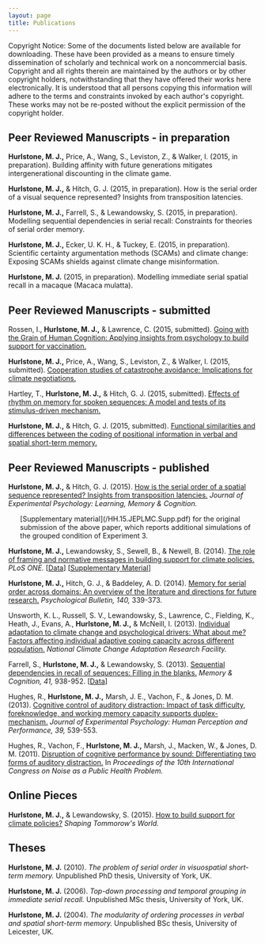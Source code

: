 ```yaml
---
layout: page
title: Publications
---
```


<p class="message">
Copyright Notice: Some of the documents listed below are available for downloading. These have been provided as a means to ensure timely dissemination of scholarly and technical work on a noncommercial basis. Copyright and all rights therein are maintained by the authors or by other copyright holders, notwithstanding that they have offered their works here electronically. It is understood that all persons copying this information will adhere to the terms and constraints invoked by each author's copyright. These works may not be re-posted without the explicit permission of the copyright holder.
</p>

## Peer Reviewed Manuscripts - in preparation

**Hurlstone, M. J.,** Price, A., Wang, S., Leviston, Z., & Walker, I. (2015, in preparation). Building affinity with future generations mitigates intergenerational discounting in the climate game.

**Hurlstone, M. J.,** & Hitch, G. J. (2015, in preparation). How is the serial order of a visual sequence represented? Insights from transposition latencies.

**Hurlstone, M. J.,** Farrell, S., & Lewandowsky, S. (2015, in preparation). Modelling sequential dependencies in serial recall: Constraints for theories of serial order memory.

**Hurlstone, M. J.,** Ecker, U. K. H., & Tuckey, E. (2015, in preparation). Scientific certainty argumentation methods (SCAMs) and climate change: Exposing SCAMs shields against climate change misinformation.

**Hurlstone, M. J.** (2015, in preparation). Modelling immediate serial spatial recall in a macaque (Macaca mulatta).

## Peer Reviewed Manuscripts - submitted

Rossen, I., **Hurlstone, M. J.,** & Lawrence, C. (2015, submitted). [Going with the Grain of Human Cognition: Applying insights from psychology to build support for vaccination.](/RHL.15.Sub.pdf)

**Hurlstone, M. J.,** Price, A., Wang, S., Leviston, Z., & Walker, I. (2015, submitted). [Cooperation studies of catastrophe avoidance: Implications for climate negotiations.](/HPWLW.15.Sub.pdf)

Hartley, T., **Hurlstone, M. J.,** & Hitch, G. J. (2015, submitted). [Effects of rhythm on memory for spoken sequences: A model and tests of its stimulus-driven mechanism.](/HH.15.Sub.pdf) 

**Hurlstone, M. J.,** & Hitch, G. J. (2015, submitted). [Functional similarities and differences between the coding of positional information in verbal and spatial short-term memory.](/HHH.15.Sub.pdf)

## Peer Reviewed Manuscripts - published

**Hurlstone, M. J.,** & Hitch, G. J. (2015). [How is the serial order of a spatial sequence represented? Insights from transposition latencies.](/HH.15.JEPLMC.pdf) *Journal of Experimental Psychology: Learning, Memory & Cognition.*

<ul> [Supplementary material](/HH.15.JEPLMC.Supp.pdf) for the original submission of the above paper, which reports additional simulations of the  grouped condition of Experiment 3.</ul></p>

<!-- <ul><a href="/HH.15.JEPLMC.Supp.pdf">Supplementary material</a> for the original submission of the above paper, which reports additional simulations of the  grouped condition of Experiment 3.</ul></p> -->

**Hurlstone, M. J.,** Lewandowsky, S., Sewell, B., & Newell, B. (2014). [The role of framing and normative messages in building support for climate policies.](/HLNS.14.PLoS.ONE.pdf) *PLoS ONE.* [[Data](/PLoS.ONE.14.Data.xlsx)] [[Supplementary Material](/HLNS.14.PLoS.ONE.Supp.pdf)]

**Hurlstone, M. J.,** Hitch, G. J., & Baddeley, A. D. (2014). [Memory for serial order across domains: An overview of the literature and directions for future research.](/HHB.14.PB.pdf) *Psychological Bulletin, 140,* 339-373.

Unsworth, K. L., Russell, S. V., Lewandowsky, S., Lawrence, C., Fielding, K., Heath, J., Evans, A., **Hurlstone, M. J.,** & McNeill, I. (2013). [Individual adaptation to climate change and psychological drivers: What about me? Factors affecting individual adaptive coping capacity across different population.](/URLLFHEHM.13.NCCARF.pdf) *National Climate Change Adaptation Research Facility.*

Farrell, S., **Hurlstone, M. J.,** & Lewandowsky, S. (2013). [Sequential dependencies in recall of sequences: Filling in the blanks.](/FHL.13.MC.pdf) *Memory & Cognition, 41,* 938-952. [<a href="https://github.com/psy-farrell/farrell-lewan-hurlstone-13">Data</a>]

Hughes, R., **Hurlstone, M. J.,** Marsh, J. E., Vachon, F., & Jones, D. M. (2013). [Cognitive control of auditory distraction: Impact of task difficulty, foreknowledge, and working memory capacity supports duplex-mechanism.](/HHMVJ.13.JEPHPP.pdf) *Journal of Experimental Psychology: Human Perception and Performance, 39,* 539-553.

Hughes, R., Vachon, F., **Hurlstone, M. J.,** Marsh, J., Macken, W., & Jones, D. M. (2011). [Disruption of cognitive performance by sound: Differentiating two forms of auditory distraction.](/HVHMMJ.11.ICBEN.pdf) In *Proceedings of the 10th International Congress on Noise as a Public Health Problem.*

## Online Pieces

**Hurlstone, M. J.,** & Lewandowsky, S. (2015). <a href="http://www.shapingtomorrowsworld.org/hurlstonePLOS.html">How to build support for climate policies?</a> *Shaping Tommorow's World.*

## Theses

**Hurlstone, M. J.** (2010). *The problem of serial order in visuospatial short-term memory.* Unpublished PhD thesis, University of York, UK.

**Hurlstone, M. J.** (2006). *Top-down processing and temporal grouping in immediate serial recall.* Unpublished MSc thesis, University of York, UK.

**Hurlstone, M. J.** (2004). *The modularity of ordering processes in verbal and spatial short-term memory.* Unpublished BSc thesis, University of Leicester, UK.

